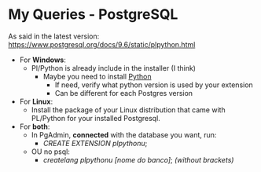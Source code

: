 # My Queries - PostgreSQL

As said in the latest version: https://www.postgresql.org/docs/9.6/static/plpython.html

- For **Windows**:
  - Pl/Python is already include in the installer (I think)
    - Maybe you need to install [Python](https://www.python.org/)
      - If need, verify what python version is used by your extension
      - Can be different for each Postgres version
- For **Linux**:
  - Install the package of your Linux distribution that came with PL/Python for your installed Postgresql.
- For **both**:
  - In PgAdmin, **connected** with the database you want, run:
    - _CREATE EXTENSION plpythonu_;
  - OU no psql:
    - _createlang plpythonu [nome do banco]_; _(without brackets)_
